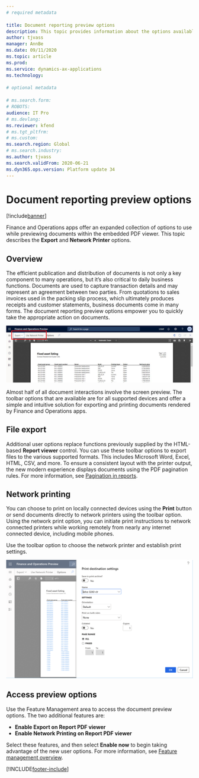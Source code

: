```yaml
---
# required metadata

title: Document reporting preview options 
description: This topic provides information about the options available in the embedded document reporting previewer.
author: tjvass
manager: AnnBe
ms.date: 09/11/2020
ms.topic: article
ms.prod: 
ms.service: dynamics-ax-applications
ms.technology: 

# optional metadata

# ms.search.form:
# ROBOTS:
audience: IT Pro
# ms.devlang: 
ms.reviewer: kfend
# ms.tgt_pltfrm: 
# ms.custom:
ms.search.region: Global
# ms.search.industry:
ms.author: tjvass
ms.search.validFrom: 2020-06-21 
ms.dyn365.ops.version: Platform update 34
---
```


# Document reporting preview options

[!include[banner](../includes/banner.md)]


Finance and Operations apps offer an expanded collection of options to use while previewing documents within the embedded PDF viewer. This topic describes the **Export** and **Network Printer** options.

## Overview
The efficient publication and distribution of documents is not only a key component to many operations, but it’s also critical to daily business functions. Documents are used to capture transaction details and may represent an agreement between two parties. From quotations to sales invoices used in the packing slip process, which ultimately produces receipts and customer statements, business documents come in many forms. The document reporting preview options empower you to quickly take the appropriate action on documents.

![Document previewer user options](./media/Document-preview-options-toolbar.png)

Almost half of all document interactions involve the screen preview. The toolbar options that are available are for all supported devices and offer a simple and intuitive solution for exporting and printing documents rendered by Finance and Operations apps.

## File export
Additional user options replace functions previously supplied by the HTML-based **Report viewer** control. You can use these toolbar options to export files to the various  supported formats. This includes Microsoft Word, Excel, HTML, CSV, and more. To ensure a consistent layout with the printer output, the new modern experience displays documents using the PDF pagination rules. For more information, see [Pagination in reports](https://docs.microsoft.com/sql/reporting-services/report-design/pagination-in-reporting-services-report-builder-and-ssrs?view=sql-server-ver15).

## Network printing
You can choose to print on locally connected devices using the **Print** button or send documents directly to network printers using the toolbar option. Using the network print option, you can initiate print instructions to network connected printers while working remotely from nearly any internet connected device, including mobile phones.

Use the toolbar option to choose the network printer and establish print settings.

![Access Print destination settings](./media/Document-preview-network-print-options.png)

## Access preview options
Use the Feature Management area to access the document preview options. The two additional features are:
- **Enable Export on Report PDF viewer**
- **Enable Network Printing on Report PDF viewer**

Select these features, and then select **Enable now** to begin taking advantage of the new user options. For more information, see [Feature management overview](../../fin-ops/get-started/feature-management/feature-management-overview.md).


[!INCLUDE[footer-include](../../../includes/footer-banner.md)]